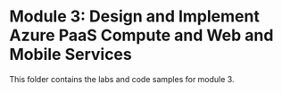# Module 3: Design and Implement Azure PaaS Compute and Web and Mobile Services 

This folder contains the labs and code samples for module 3.
